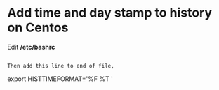 # Add time and day stamp to history on Centos

Edit **/etc/bashrc**
```

Then add this line to end of file,
```
export HISTTIMEFORMAT='%F %T  '
```


